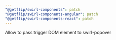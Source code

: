 ```yaml
---
"@getflip/swirl-components": patch
"@getflip/swirl-components-angular": patch
"@getflip/swirl-components-react": patch
---
```


Allow to pass trigger DOM element to swirl-popover

